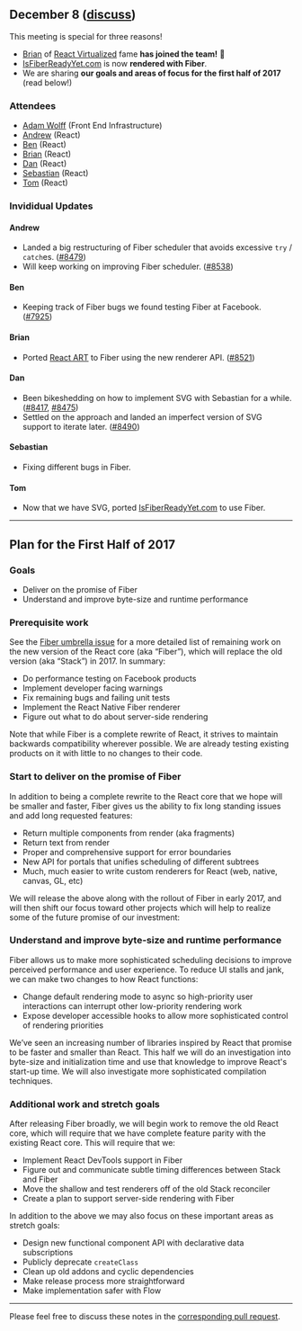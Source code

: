 ## December 8 ([discuss](https://github.com/reactjs/core-notes/pull/39))

This meeting is special for three reasons!

* [Brian](https://twitter.com/brian_d_vaughn) of [React Virtualized](https://bvaughn.github.io/react-virtualized/) fame **has joined the team!** 🎉
* [IsFiberReadyYet.com](http://isfiberreadyyet.com/) is now **rendered with Fiber**.
* We are sharing **our goals and areas of focus for the first half of 2017** (read below!)

### Attendees

* [Adam Wolff](https://twitter.com/dmwlff) (Front End Infrastructure)
* [Andrew](https://twitter.com/acdlite) (React)
* [Ben](https://twitter.com/soprano) (React)
* [Brian](https://twitter.com/brian_d_vaughn) (React)
* [Dan](https://twitter.com/dan_abramov) (React)
* [Sebastian](https://twitter.com/sebmarkbage) (React)
* [Tom](https://twitter.com/tomocchino) (React)

### Invididual Updates

#### Andrew

* Landed a big restructuring of Fiber scheduler that avoids excessive `try` / `catch`es. ([#8479](https://github.com/facebook/react/pull/8479))
* Will keep working on improving Fiber scheduler. ([#8538](https://github.com/facebook/react/pull/8538))

#### Ben

* Keeping track of Fiber bugs we found testing Fiber at Facebook. ([#7925](https://github.com/facebook/react/issues/7925))

#### Brian

* Ported [React ART](https://github.com/reactjs/react-art) to Fiber using the new renderer API. ([#8521](https://github.com/facebook/react/pull/8521))

#### Dan

* Been bikeshedding on how to implement SVG with Sebastian for a while. ([#8417](https://github.com/facebook/react/pull/8417), [#8475](https://github.com/facebook/react/pull/8475))
* Settled on the approach and landed an imperfect version of SVG support to iterate later. ([#8490](https://github.com/facebook/react/pull/8490))

#### Sebastian

* Fixing different bugs in Fiber.

#### Tom

* Now that we have SVG, ported [IsFiberReadyYet.com](http://isfiberreadyyet.com/) to use Fiber.

----------------------

## Plan for the First Half of 2017

### Goals

* Deliver on the promise of Fiber
* Understand and improve byte-size and runtime performance

### Prerequisite work

See the [Fiber umbrella issue](https://github.com/facebook/react/issues/7925) for a more detailed list of remaining work on the new version of the React core (aka “Fiber”), which will replace the old version (aka “Stack”) in 2017. In summary:

* Do performance testing on Facebook products
* Implement developer facing warnings
* Fix remaining bugs and failing unit tests
* Implement the React Native Fiber renderer
* Figure out what to do about server-side rendering

Note that while Fiber is a complete rewrite of React, it strives to maintain backwards compatibility wherever possible. We are already testing existing products on it with little to no changes to their code.

### Start to deliver on the promise of Fiber

In addition to being a complete rewrite to the React core that we hope will be smaller and faster, Fiber gives us the ability to fix long standing issues and add long requested features:

* Return multiple components from render (aka fragments)
* Return text from render
* Proper and comprehensive support for error boundaries
* New API for portals that unifies scheduling of different subtrees
* Much, much easier to write custom renderers for React (web, native, canvas, GL, etc)

We will release the above along with the rollout of Fiber in early 2017, and will then shift our focus toward other projects which will help to realize some of the future promise of our investment:

### Understand and improve byte-size and runtime performance

Fiber allows us to make more sophisticated scheduling decisions to improve perceived performance and user experience. To reduce UI stalls and jank, we can make two changes to how React functions:

* Change default rendering mode to async so high-priority user interactions can interrupt other low-priority rendering work
* Expose developer accessible hooks to allow more sophisticated control of rendering priorities

We’ve seen an increasing number of libraries inspired by React that promise to be faster and smaller than React. This half we will do an investigation into byte-size and initialization time and use that knowledge to improve React's start-up time. We will also investigate more sophisticated compilation techniques.

### Additional work and stretch goals

After releasing Fiber broadly, we will begin work to remove the old React core, which will require that we have complete feature parity with the existing React core. This will require that we:

* Implement React DevTools support in Fiber
* Figure out and communicate subtle timing differences between Stack and Fiber
* Move the shallow and test renderers off of the old Stack reconciler
* Create a plan to support server-side rendering with Fiber

In addition to the above we may also focus on these important areas as stretch goals:

* Design new functional component API with declarative data subscriptions
* Publicly deprecate `createClass`
* Clean up old addons and cyclic dependencies
* Make release process more straightforward
* Make implementation safer with Flow

------------

Please feel free to discuss these notes in the [corresponding pull request](https://github.com/reactjs/core-notes/pull/39).
